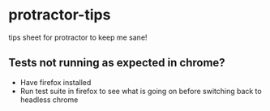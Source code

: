 # protractor-tips
tips sheet for protractor to keep me sane!

## Tests not running as expected in chrome?
* Have firefox installed
* Run test suite in firefox to see what is going on before switching back to headless chrome
